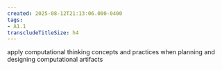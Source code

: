 ```yaml
---
created: 2025-08-12T21:13:06.000-0400
tags:
- A1.1
transcludeTitleSize: h4
---
```


apply computational thinking concepts and practices when planning and designing computational artifacts